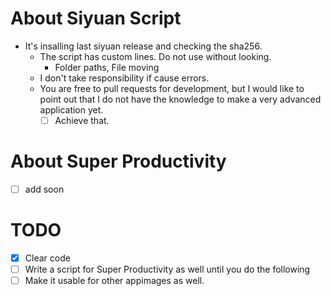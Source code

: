 # About Siyuan Script
- It's insalling last siyuan release and checking the sha256.
  - The script has custom lines. Do not use without looking.
    - Folder paths, File moving
  - I don't take responsibility if cause errors.
  - You are free to pull requests for development, but I would like to point out that I do not have the knowledge to make a very advanced application yet.
    - [ ] Achieve that.
# About Super Productivity
- [ ] add soon

# TODO
- [X] Clear code
- [ ] Write a script for Super Productivity as well until you do the following
- [ ] Make it usable for other appimages as well.
